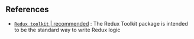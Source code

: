 ## References
- [`Redux toolkit` | recommended](https://redux-toolkit.js.org/introduction/getting-started) : The Redux Toolkit package is intended to be the standard way to write Redux logic